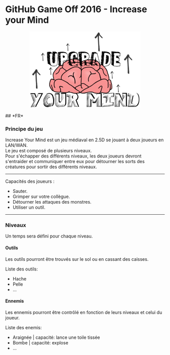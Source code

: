 # GitHub Game Off 2016 - Increase your Mind
<p align=center><img src="./ressource/logo_v1.png" width="350"/></p>
## *FR*

### Principe du jeu
Increase Your Mind est un jeu médiaval en 2.5D se jouant à deux joueurs en LAN/WAN.  
Le jeu est composé de plusieurs niveaux.  
Pour s'échapper des différents niveaux, les deux joueurs devront s'entraider et communiquer entre eux pour détourner les sorts des créatures pour sortir des différents niveaux.

---
Capacités des joueurs :
- Sauter.
- Grimper sur votre collègue.
- Détourner les attaques des monstres.
- Utiliser un outil.

---

### Niveaux

Un temps sera défini pour chaque niveau.

#### Outils
Les outils pourront être trouvés sur le sol ou en cassant des caisses.

Liste des outils:
- Hache
- Pelle
- ...

#### Ennemis
Les ennemis pourront être contrôlé en fonction de leurs niveaux et celui du joueur.

Liste des enemis:
- Araignée | capacité: lance une toile tissée
- Bombe | capacité: explose
- ...
